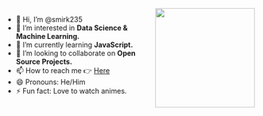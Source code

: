 <img align="right" src="https://i.imgflip.com/65efzo.gif" height="200">

- 👋 Hi, I’m @smirk235
- 👀 I’m interested in **Data Science & Machine Learning.**
- 🌱 I’m currently learning **JavaScript.**
- 💞️ I’m looking to collaborate on **Open Source Projects.**
- 📫 How to reach me 👉 [Here](https://github.com/smirk235/smirk235/discussions/1)
- 😄 Pronouns: He/Him
- ⚡ Fun fact: Love to watch animes.

<!---
smirk235/smirk235 is a ✨ special ✨ repository because its `README.md` (this file) appears on your GitHub profile.
You can click the Preview link to take a look at your changes.
--->
